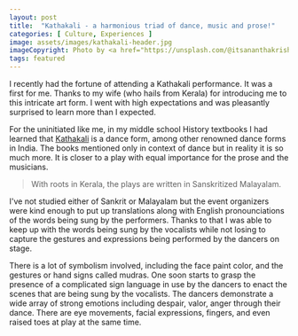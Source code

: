 ```yaml
---
layout: post
title:  "Kathakali - a harmonious triad of dance, music and prose!"
categories: [ Culture, Experiences ]
image: assets/images/kathakali-header.jpg
imageCopyright: Photo by <a href="https://unsplash.com/@itsananthakrishnan?utm_source=unsplash&utm_medium=referral&utm_content=creditCopyText">Anantha Krishnan</a> on <a href="https://unsplash.com/photos/a-couple-of-people-that-are-standing-in-the-street-LR3G5QMA80I?utm_source=unsplash&utm_medium=referral&utm_content=creditCopyText">Unsplash</a>
tags: featured
---
```

I recently had the fortune of attending a Kathakali performance. It was a first for me. Thanks to my wife (who hails from Kerala) for introducing me to this intricate art form. I went with high expectations and was pleasantly surprised to learn more than I expected.

For the uninitiated like me, in my middle school History textbooks I had learned that [Kathakali](https://en.wikipedia.org/wiki/Kathakali) is a dance form, among other renowned dance forms in India. The books mentioned only in context of dance but in reality it is so much more. It is closer to a play with equal importance for the prose and the musicians.
>With roots in Kerala, the plays are written in Sanskritized Malayalam. 

I've not studied either of Sankrit or Malayalam but the event organizers were kind enough to put up translations along with English pronounciations of the words being sung by the performers. Thanks to that I was able to keep up with the words being sung by the vocalists while not losing to capture the gestures and expressions being performed by the dancers on stage.

There is a lot of symbolism involved, including the face paint color, and the gestures or hand signs called mudras. One soon starts to grasp the presence of a complicated sign language in use by the dancers to enact the scenes that are being sung by the vocalists. The dancers demonstrate a wide array of strong emotions including despair, valor, anger through their dance. There are eye movements, facial expressions, fingers, and even raised toes at play at the same time.
